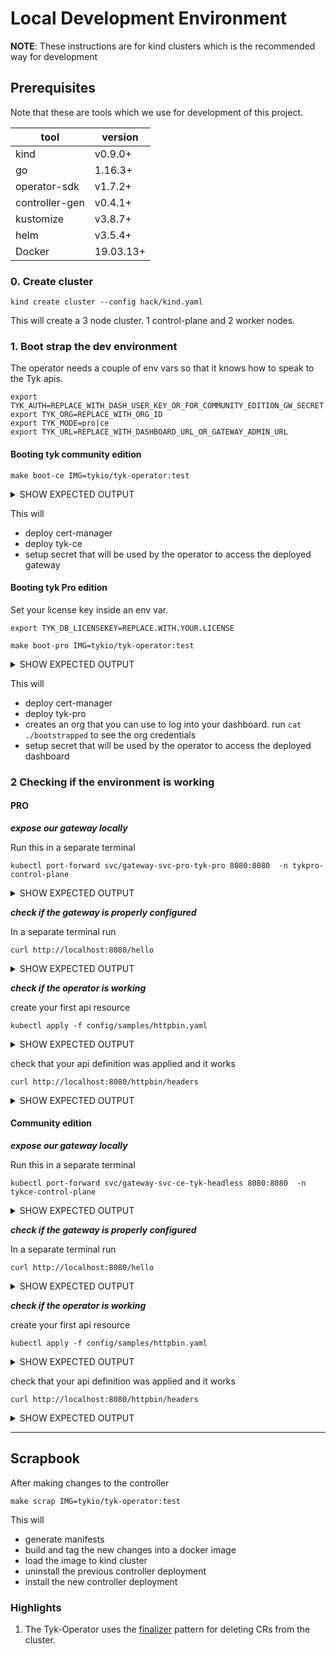 # Local Development Environment

__NOTE__: These instructions are for kind clusters which is the recommended way
for development

## Prerequisites

Note that these are tools which we use for development of this project.

| tool | version|
|-------|---------|
| kind | v0.9.0+ |
|go |1.16.3+|
| operator-sdk| v1.7.2+ |
|controller-gen | v0.4.1+|
| kustomize |v3.8.7+|
| helm|v3.5.4+|
| Docker| 19.03.13+|


### 0. Create cluster

```shell
kind create cluster --config hack/kind.yaml
```

This will create a 3 node cluster. 1 control-plane and 2 worker nodes.

### 1. Boot strap the dev environment

The operator needs a couple of env vars so that it knows how to speak to the Tyk apis.

```shell
export TYK_AUTH=REPLACE_WITH_DASH_USER_KEY_OR_FOR_COMMUNITY_EDITION_GW_SECRET
export TYK_ORG=REPLACE_WITH_ORG_ID
export TYK_MODE=pro|ce
export TYK_URL=REPLACE_WITH_DASHBOARD_URL_OR_GATEWAY_ADMIN_URL
```

#### Booting tyk community edition

```shell
make boot-ce IMG=tykio/tyk-operator:test
```
<details><summary>SHOW EXPECTED OUTPUT</summary>
<p>
<pre>
===> installing cert-manager
kubectl apply --validate=false -f https://github.com/jetstack/cert-manager/releases/download/v1.0.4/cert-manager.yaml
customresourcedefinition.apiextensions.k8s.io/certificaterequests.cert-manager.io created
customresourcedefinition.apiextensions.k8s.io/certificates.cert-manager.io created
customresourcedefinition.apiextensions.k8s.io/challenges.acme.cert-manager.io created
customresourcedefinition.apiextensions.k8s.io/clusterissuers.cert-manager.io created
customresourcedefinition.apiextensions.k8s.io/issuers.cert-manager.io created
customresourcedefinition.apiextensions.k8s.io/orders.acme.cert-manager.io created
namespace/cert-manager created
serviceaccount/cert-manager-cainjector created
serviceaccount/cert-manager created
serviceaccount/cert-manager-webhook created
clusterrole.rbac.authorization.k8s.io/cert-manager-cainjector created
clusterrole.rbac.authorization.k8s.io/cert-manager-controller-issuers created
clusterrole.rbac.authorization.k8s.io/cert-manager-controller-clusterissuers created
clusterrole.rbac.authorization.k8s.io/cert-manager-controller-certificates created
clusterrole.rbac.authorization.k8s.io/cert-manager-controller-orders created
clusterrole.rbac.authorization.k8s.io/cert-manager-controller-challenges created
clusterrole.rbac.authorization.k8s.io/cert-manager-controller-ingress-shim created
clusterrole.rbac.authorization.k8s.io/cert-manager-view created
clusterrole.rbac.authorization.k8s.io/cert-manager-edit created
clusterrolebinding.rbac.authorization.k8s.io/cert-manager-cainjector created
clusterrolebinding.rbac.authorization.k8s.io/cert-manager-controller-issuers created
clusterrolebinding.rbac.authorization.k8s.io/cert-manager-controller-clusterissuers created
clusterrolebinding.rbac.authorization.k8s.io/cert-manager-controller-certificates created
clusterrolebinding.rbac.authorization.k8s.io/cert-manager-controller-orders created
clusterrolebinding.rbac.authorization.k8s.io/cert-manager-controller-challenges created
clusterrolebinding.rbac.authorization.k8s.io/cert-manager-controller-ingress-shim created
role.rbac.authorization.k8s.io/cert-manager-cainjector:leaderelection created
role.rbac.authorization.k8s.io/cert-manager:leaderelection created
role.rbac.authorization.k8s.io/cert-manager-webhook:dynamic-serving created
rolebinding.rbac.authorization.k8s.io/cert-manager-cainjector:leaderelection created
rolebinding.rbac.authorization.k8s.io/cert-manager:leaderelection created
rolebinding.rbac.authorization.k8s.io/cert-manager-webhook:dynamic-serving created
service/cert-manager created
service/cert-manager-webhook created
deployment.apps/cert-manager-cainjector created
deployment.apps/cert-manager created
deployment.apps/cert-manager-webhook created
mutatingwebhookconfiguration.admissionregistration.k8s.io/cert-manager-webhook created
validatingwebhookconfiguration.admissionregistration.k8s.io/cert-manager-webhook created
kubectl rollout status  deployment/cert-manager -n cert-manager
Waiting for deployment "cert-manager" rollout to finish: 0 of 1 updated replicas are available...
deployment "cert-manager" successfully rolled out
kubectl rollout status  deployment/cert-manager-cainjector -n cert-manager
deployment "cert-manager-cainjector" successfully rolled out
kubectl rollout status  deployment/cert-manager-webhook -n cert-manager
Waiting for deployment "cert-manager-webhook" rollout to finish: 0 of 1 updated replicas are available...
deployment "cert-manager-webhook" successfully rolled out
===> installing tyk-ce
sh ./ci/deploy_tyk_ce.sh
creating namespace tykce-control-plane
creating namespace tykce-control-plane
namespace/tykce-control-plane created
deploying gRPC plugin server
service/grpc-plugin created
deployment.apps/grpc-plugin created
Waiting for deployment "grpc-plugin" rollout to finish: 0 out of 1 new replicas have been updated...
Waiting for deployment "grpc-plugin" rollout to finish: 0 of 1 updated replicas are available...
deployment "grpc-plugin" successfully rolled out
deploying databases
deployment.apps/redis created
service/redis created
waiting for redis
Waiting for deployment "redis" rollout to finish: 0 of 1 updated replicas are available...
deployment "redis" successfully rolled out
creating configmaps
configmap/tyk-conf created
deploying gateway
service/tyk created
service/gw created
deployment.apps/tyk created
Waiting for deployment "tyk" rollout to finish: 0 of 1 updated replicas are available...
deployment "tyk" successfully rolled out
gateway logs
time="Nov 27 10:03:01" level=info msg="Tyk API Gateway v3.0.0" prefix=main
time="Nov 27 10:03:01" level=warning msg="Insecure configuration allowed" config.allow_insecure_configs=true prefix=checkup
time="Nov 27 10:03:01" level=info msg="Starting Poller" prefix=host-check-mgr
time="Nov 27 10:03:01" level=info msg="gRPC dispatcher was initialized" prefix=coprocess
time="Nov 27 10:03:01" level=info msg="PIDFile location set to: ./tyk-gateway.pid" prefix=main
time="Nov 27 10:03:01" level=info msg="Initialising Tyk REST API Endpoints" prefix=main
time="Nov 27 10:03:01" level=info msg="--> Standard listener (http)" port=":8001" prefix=main
time="Nov 27 10:03:01" level=info msg="--> [REDIS] Creating single-node client"
time="Nov 27 10:03:01" level=warning msg="Starting HTTP server on:[::]:8001" prefix=main
time="Nov 27 10:03:01" level=info msg="--> Standard listener (http)" port=":8000" prefix=main
time="Nov 27 10:03:01" level=warning msg="Starting HTTP server on:[::]:8000" prefix=main
time="Nov 27 10:03:01" level=info msg="Initialising distributed rate limiter" prefix=main
time="Nov 27 10:03:01" level=info msg="Tyk Gateway started (v3.0.0)" prefix=main
time="Nov 27 10:03:01" level=info msg="--> Listening on address: (open interface)" prefix=main
time="Nov 27 10:03:01" level=info msg="--> Listening on port: 8000" prefix=main
time="Nov 27 10:03:01" level=info msg="--> PID: 1" prefix=main
time="Nov 27 10:03:01" level=info msg="Starting gateway rate limiter notifications..."
time="Nov 27 10:03:01" level=info msg="Loading policies" prefix=main
time="Nov 27 10:03:01" level=info msg="Policies found (1 total):" prefix=main
time="Nov 27 10:03:01" level=info msg=" - default" prefix=main
time="Nov 27 10:03:01" level=info msg="Loading API Specification from apps/app_sample.json"
time="Nov 27 10:03:01" level=info msg="Detected 1 APIs" prefix=main
time="Nov 27 10:03:01" level=info msg="Loading API configurations." prefix=main
time="Nov 27 10:03:01" level=info msg="Tracking hostname" api_name="Tyk Test API" domain="(no host)" prefix=main
time="Nov 27 10:03:01" level=info msg="Initialising Tyk REST API Endpoints" prefix=main
time="Nov 27 10:03:01" level=info msg="API bind on custom port:0" prefix=main
time="Nov 27 10:03:01" level=info msg="Checking security policy: Token" api_id=1 api_name="Tyk Test API" org_id=default
time="Nov 27 10:03:01" level=info msg="API Loaded" api_id=1 api_name="Tyk Test API" org_id=default prefix=gateway server_name=-- user_id=-- user_ip=--
time="Nov 27 10:03:01" level=info msg="Loading uptime tests..." prefix=host-check-mgr
time="Nov 27 10:03:01" level=info msg="Initialised API Definitions" prefix=main
time="Nov 27 10:03:01" level=info msg="API reload complete" prefix=main
time="Nov 27 10:03:01" level=info msg="--> [REDIS] Creating single-node client"
deploying httpbin as mock upstream to default ns
service/httpbin created
deployment.apps/httpbin created
Waiting for deployment "httpbin" rollout to finish: 0 of 1 updated replicas are available...
deployment "httpbin" successfully rolled out
setting operator secrets
sh ./ci/operator_ce_secrets.sh
creating namespace tyk-operator-system
namespace/tyk-operator-system created
secret/tyk-operator-conf created
{
  "TYK_AUTH": "Zm9v",
  "TYK_MODE": "b3Nz",
  "TYK_ORG": "bXlvcmc=",
  "TYK_URL": "aHR0cDovL3R5ay50eWtjZS1jb250cm9sLXBsYW5lLnN2Yy5jbHVzdGVyLmxvY2FsOjgwMDE="
}
CGO_ENABLED=0 GOOS=linux GOARCH=amd64 GO111MODULE=on go build -mod=vendor -a -o manager.linux main.go
docker build -f cross.Dockerfile . -t tykio/tyk-operator:test
Sending build context to Docker daemon  370.3MB
Step 1/5 : FROM gcr.io/distroless/static:nonroot
 ---> aa99000bc55d
Step 2/5 : WORKDIR /
 ---> Using cache
 ---> 2877cb3cb6fe
Step 3/5 : COPY manager.linux manager
 ---> Using cache
 ---> dfd51e339896
Step 4/5 : USER nonroot:nonroot
 ---> Using cache
 ---> 886af638ed5a
Step 5/5 : ENTRYPOINT ["/manager"]
 ---> Using cache
 ---> 34f5baa0810d
Successfully built 34f5baa0810d
Successfully tagged tykio/tyk-operator:test
/Volumes/code/gosrc/bin/controller-gen "crd:trivialVersions=true" rbac:roleName=manager-role webhook paths="./..." output:crd:artifacts:config=config/crd/bases
/Volumes/code/gosrc/bin/kustomize build config/crd > ./helm/crds/crds.yaml
/Volumes/code/gosrc/bin/kustomize build config/helm |go run hack/pre_helm.go > ./helm/templates/all.yaml
===> installing operator with helmr
kind load docker-image tykio/tyk-operator:test
Image: "tykio/tyk-operator:test" with ID "sha256:34f5baa0810d4c04e20d5cfc22265aea6ac510b33ab04022dfb58fe06dbeec20" not yet present on node "kind-worker2", loading...
Image: "tykio/tyk-operator:test" with ID "sha256:34f5baa0810d4c04e20d5cfc22265aea6ac510b33ab04022dfb58fe06dbeec20" not yet present on node "kind-control-plane", loading...
Image: "tykio/tyk-operator:test" with ID "sha256:34f5baa0810d4c04e20d5cfc22265aea6ac510b33ab04022dfb58fe06dbeec20" not yet present on node "kind-worker", loading...
helm install ci ./helm --values ./ci/helm_values.yaml -n tyk-operator-system --wait
NAME: ci
LAST DEPLOYED: Fri Nov 27 13:07:44 2020
NAMESPACE: tyk-operator-system
STATUS: deployed
REVISION: 1
TEST SUITE: None
NOTES:
You have deployed the tyk-operator! See https://github.com/TykTechnologies/tyk-operator for more information.
******** Successful boot strapped ce dev env ************
</pre>
</p>
</details>

This will 
- deploy cert-manager
- deploy tyk-ce
- setup secret that will be used by the operator to access the deployed gateway


#### Booting tyk Pro edition

Set your license key inside an env var.
```
export TYK_DB_LICENSEKEY=REPLACE.WITH.YOUR.LICENSE
```

```shell
make boot-pro IMG=tykio/tyk-operator:test
```

<details><summary>SHOW EXPECTED OUTPUT</summary>
<p>
<pre>
===> installing cert-manager
kubectl apply --validate=false -f https://github.com/jetstack/cert-manager/releases/download/v1.0.4/cert-manager.yaml
customresourcedefinition.apiextensions.k8s.io/certificaterequests.cert-manager.io created
customresourcedefinition.apiextensions.k8s.io/certificates.cert-manager.io created
customresourcedefinition.apiextensions.k8s.io/challenges.acme.cert-manager.io created
customresourcedefinition.apiextensions.k8s.io/clusterissuers.cert-manager.io created
customresourcedefinition.apiextensions.k8s.io/issuers.cert-manager.io created
customresourcedefinition.apiextensions.k8s.io/orders.acme.cert-manager.io created
namespace/cert-manager created
serviceaccount/cert-manager-cainjector created
serviceaccount/cert-manager created
serviceaccount/cert-manager-webhook created
clusterrole.rbac.authorization.k8s.io/cert-manager-cainjector created
clusterrole.rbac.authorization.k8s.io/cert-manager-controller-issuers created
clusterrole.rbac.authorization.k8s.io/cert-manager-controller-clusterissuers created
clusterrole.rbac.authorization.k8s.io/cert-manager-controller-certificates created
clusterrole.rbac.authorization.k8s.io/cert-manager-controller-orders created
clusterrole.rbac.authorization.k8s.io/cert-manager-controller-challenges created
clusterrole.rbac.authorization.k8s.io/cert-manager-controller-ingress-shim created
clusterrole.rbac.authorization.k8s.io/cert-manager-view created
clusterrole.rbac.authorization.k8s.io/cert-manager-edit created
clusterrolebinding.rbac.authorization.k8s.io/cert-manager-cainjector created
clusterrolebinding.rbac.authorization.k8s.io/cert-manager-controller-issuers created
clusterrolebinding.rbac.authorization.k8s.io/cert-manager-controller-clusterissuers created
clusterrolebinding.rbac.authorization.k8s.io/cert-manager-controller-certificates created
clusterrolebinding.rbac.authorization.k8s.io/cert-manager-controller-orders created
clusterrolebinding.rbac.authorization.k8s.io/cert-manager-controller-challenges created
clusterrolebinding.rbac.authorization.k8s.io/cert-manager-controller-ingress-shim created
role.rbac.authorization.k8s.io/cert-manager-cainjector:leaderelection created
role.rbac.authorization.k8s.io/cert-manager:leaderelection created
role.rbac.authorization.k8s.io/cert-manager-webhook:dynamic-serving created
rolebinding.rbac.authorization.k8s.io/cert-manager-cainjector:leaderelection created
rolebinding.rbac.authorization.k8s.io/cert-manager:leaderelection created
rolebinding.rbac.authorization.k8s.io/cert-manager-webhook:dynamic-serving created
service/cert-manager created
service/cert-manager-webhook created
deployment.apps/cert-manager-cainjector created
deployment.apps/cert-manager created
deployment.apps/cert-manager-webhook created
mutatingwebhookconfiguration.admissionregistration.k8s.io/cert-manager-webhook created
validatingwebhookconfiguration.admissionregistration.k8s.io/cert-manager-webhook created
kubectl rollout status  deployment/cert-manager -n cert-manager
Waiting for deployment "cert-manager" rollout to finish: 0 of 1 updated replicas are available...
deployment "cert-manager" successfully rolled out
kubectl rollout status  deployment/cert-manager-cainjector -n cert-manager
Waiting for deployment "cert-manager-cainjector" rollout to finish: 0 of 1 updated replicas are available...
deployment "cert-manager-cainjector" successfully rolled out
kubectl rollout status  deployment/cert-manager-webhook -n cert-manager
deployment "cert-manager-webhook" successfully rolled out
===> installing tyk-pro
sh ./ci/deploy_tyk_pro.sh
creating namespace tykpro-control-plane
creating namespace tykpro-control-plane
namespace/tykpro-control-plane created
deploying gRPC plugin server
service/grpc-plugin created
deployment.apps/grpc-plugin created
Waiting for deployment spec update to be observed...
Waiting for deployment "grpc-plugin" rollout to finish: 0 out of 1 new replicas have been updated...
Waiting for deployment "grpc-plugin" rollout to finish: 0 of 1 updated replicas are available...
deployment "grpc-plugin" successfully rolled out
deploying databases
service/mongo created
deployment.apps/mongo created
deployment.apps/redis created
service/redis created
waiting for redis
Waiting for deployment "redis" rollout to finish: 0 of 1 updated replicas are available...
deployment "redis" successfully rolled out
waiting for mongo
Waiting for deployment "mongo" rollout to finish: 0 of 1 updated replicas are available...
deployment "mongo" successfully rolled out
creating configmaps
configmap/dash-conf created
configmap/tyk-conf created
setting dashboard secrets
secret/dashboard created
service/dashboard created
deployment.apps/dashboard created
Waiting for deployment "dashboard" rollout to finish: 0 out of 1 new replicas have been updated...
Waiting for deployment "dashboard" rollout to finish: 0 of 1 updated replicas are available...
deployment "dashboard" successfully rolled out
deploying gateway
service/tyk created
service/gw created
deployment.apps/tyk created
Waiting for deployment "tyk" rollout to finish: 0 of 1 updated replicas are available...
deployment "tyk" successfully rolled out
dashboard logs
time="Nov 27 09:04:45" level=warning msg="toth/tothic: no TYK_IB_SESSION_SECRET environment variable is set. The default cookie store is not available and any calls will fail. Ignore this warning if you are using a different store."

time="Nov 27 09:04:45" level=info msg="Tyk Analytics Dashboard v3.0.1"
time="Nov 27 09:04:45" level=info msg="Copyright Tyk Technologies Ltd 2020"
time="Nov 27 09:04:45" level=info msg="https://www.tyk.io"
time="Nov 27 09:04:45" level=info msg="Using /etc/tyk-dashboard/dash.json for configuration"
time="Nov 27 09:04:45" level=info msg="Listening on port: 3000"
time="Nov 27 09:04:45" level=info msg="Connecting to MongoDB: [mongo.tykpro-control-plane.svc.cluster.local:27017]"
time="Nov 27 09:04:45" level=info msg="Mongo connection established"
time="Nov 27 09:04:45" level=info msg="Creating new Redis connection pool"
time="Nov 27 09:04:45" level=info msg="--> [REDIS] Creating single-node client"
time="Nov 27 09:04:45" level=info msg="Creating new Redis connection pool"
time="Nov 27 09:04:45" level=info msg="--> [REDIS] Creating single-node client"
time="Nov 27 09:04:45" level=info msg="Creating new Redis connection pool"
time="Nov 27 09:04:45" level=info msg="--> [REDIS] Creating single-node client"
time="Nov 27 09:04:45" level=info msg="Creating new Redis connection pool"
time="Nov 27 09:04:45" level=info msg="--> [REDIS] Creating single-node client"
time="Nov 27 09:04:45" level=info msg="Licensing: Setting new license"
time="Nov 27 09:04:45" level=info msg="Licensing: Registering nodes..."
time="Nov 27 09:04:45" level=info msg="Adding available nodes..."
time="Nov 27 09:04:45" level=info msg="Licensing: Checking capabilities"
time="Nov 27 09:04:45" level=info msg="Audit log is disabled in config"
time="Nov 27 09:04:45" level=info msg="Creating new Redis connection pool"
time="Nov 27 09:04:45" level=info msg="--> [REDIS] Creating single-node client"
time="Nov 27 09:04:45" level=info msg="--> Standard listener (http) for dashboard and API"
time="Nov 27 09:04:45" level=info msg="Starting zeroconf heartbeat"
time="Nov 27 09:04:45" level=info msg="Starting notification handler for gateway cluster"
time="Nov 27 09:04:45" level=info msg="Loading routes..."
time="Nov 27 09:04:45" level=info msg="Creating new Redis connection pool"
time="Nov 27 09:04:45" level=info msg="--> [REDIS] Creating single-node client"
time="Nov 27 09:04:45" level=info msg="Initializing Internal TIB"
time="Nov 27 09:04:45" level=info msg="Initializing Identity Cache" prefix="TIB INITIALIZER"
time="Nov 27 09:04:45" level=info msg="Set DB" prefix="TIB REDIS STORE"
time="Nov 27 09:04:45" level=info msg="Using internal Identity Broker. Routes are loaded and available."
gateway logs
time="Nov 27 09:06:01" level=info msg="Tyk API Gateway v3.0.0" prefix=main
time="Nov 27 09:06:01" level=warning msg="Insecure configuration allowed" config.allow_insecure_configs=true prefix=checkup
time="Nov 27 09:06:01" level=info msg="gRPC dispatcher was initialized" prefix=coprocess
time="Nov 27 09:06:01" level=info msg="PIDFile location set to: ./tyk-gateway.pid" prefix=main
time="Nov 27 09:06:01" level=info msg="Initialising Tyk REST API Endpoints" prefix=main
time="Nov 27 09:06:01" level=info msg="--> Standard listener (http)" port=":8001" prefix=main
time="Nov 27 09:06:01" level=warning msg="Starting HTTP server on:[::]:8001" prefix=main
time="Nov 27 09:06:01" level=info msg="--> Standard listener (http)" port=":8000" prefix=main
time="Nov 27 09:06:01" level=warning msg="Starting HTTP server on:[::]:8000" prefix=main
time="Nov 27 09:06:01" level=info msg="Registering gateway node with Dashboard" prefix=dashboard
time="Nov 27 09:06:01" level=info msg="Starting Poller" prefix=host-check-mgr
time="Nov 27 09:06:01" level=info msg="--> [REDIS] Creating single-node client"
time="Nov 27 09:06:01" level=info msg="--> [REDIS] Creating single-node client"
time="Nov 27 09:06:01" level=info msg="Node Registered" id=0603603a-09fa-40af-64f4-757fd8248cb9 prefix=dashboard
time="Nov 27 09:06:01" level=info msg="Initialising distributed rate limiter" prefix=main
time="Nov 27 09:06:01" level=info msg="Tyk Gateway started (v3.0.0)" prefix=main
time="Nov 27 09:06:01" level=info msg="--> Listening on address: (open interface)" prefix=main
time="Nov 27 09:06:01" level=info msg="--> Listening on port: 8000" prefix=main
time="Nov 27 09:06:01" level=info msg="--> PID: 1" prefix=main
time="Nov 27 09:06:01" level=info msg="Starting gateway rate limiter notifications..."
time="Nov 27 09:06:01" level=info msg="Loading policies" prefix=main
time="Nov 27 09:06:01" level=info msg="Using Policies from Dashboard Service" prefix=main
time="Nov 27 09:06:01" level=info msg="Mutex lock acquired... calling" prefix=policy
time="Nov 27 09:06:01" level=info msg="Calling dashboard service for policy list" prefix=policy
time="Nov 27 09:06:01" level=info msg="Processing policy list" prefix=policy
time="Nov 27 09:06:01" level=info msg="Policies found (0 total):" prefix=main
time="Nov 27 09:06:01" level=info msg="Detected 0 APIs" prefix=main
time="Nov 27 09:06:01" level=warning msg="No API Definitions found, not reloading" prefix=main
deploying httpbin as mock upstream to default ns
service/httpbin created
deployment.apps/httpbin created
Waiting for deployment "httpbin" rollout to finish: 0 of 1 updated replicas are available...
deployment "httpbin" successfully rolled out
===> bootstrapping tyk dashboard (initial org + user)
sh ./ci/bootstrap_org.sh
cat bootstrapped
[Nov 27 09:08:31]  WARN toth/tothic: no TYK_IB_SESSION_SECRET environment variable is set. The default cookie store is not available and any calls will fail. Ignore this warning if you are using a different store.

Loading configuration from /etc/tyk-dashboard/dash.json

*************** ORGANISATIONS ***************
ORG NAME	ORG ID
*********************************************
No organisation is found.

Creating New Organisation
ORG DATA: {"Status":"OK","Message":"Org created","Meta":"5fc0c2103d490400019647fd"}
ORG ID: 5fc0c2103d490400019647fd

Adding New User
USER AUTHENTICATION CODE: 138053dc3fb9414658a3e0d49cd12410
NEW ID: 5fc0c2103d7d1c87e44f14f4

DONE
************************************
Login at http://localhost:3000/
User: crvhlecz9x@default.com
Pass: b3m3vrfb
************************************
===> setting operator dash secrets
sh ./ci/operator_pro_secrets.sh
creating namespace tyk-operator-system
namespace/tyk-operator-system created
secret/tyk-operator-conf created
{
  "TYK_AUTH": "MTM4MDUzZGMzZmI5NDE0NjU4YTNlMGQ0OWNkMTI0MTA=",
  "TYK_MODE": "cHJv",
  "TYK_ORG": "NWZjMGMyMTAzZDQ5MDQwMDAxOTY0N2Zk",
  "TYK_URL": "aHR0cDovL2Rhc2hib2FyZC50eWtwcm8tY29udHJvbC1wbGFuZS5zdmMuY2x1c3Rlci5sb2NhbDozMDAw"
}
CGO_ENABLED=0 GOOS=linux GOARCH=amd64 GO111MODULE=on go build -mod=vendor -a -o manager.linux main.go
docker build -f cross.Dockerfile . -t tykio/tyk-operator:test
Sending build context to Docker daemon  370.3MB
Step 1/5 : FROM gcr.io/distroless/static:nonroot
 ---> aa99000bc55d
Step 2/5 : WORKDIR /
 ---> Using cache
 ---> 2877cb3cb6fe
Step 3/5 : COPY manager.linux manager
 ---> Using cache
 ---> dfd51e339896
Step 4/5 : USER nonroot:nonroot
 ---> Using cache
 ---> 886af638ed5a
Step 5/5 : ENTRYPOINT ["/manager"]
 ---> Using cache
 ---> 34f5baa0810d
Successfully built 34f5baa0810d
Successfully tagged tykio/tyk-operator:test
/Volumes/code/gosrc/bin/controller-gen "crd:trivialVersions=true" rbac:roleName=manager-role webhook paths="./..." output:crd:artifacts:config=config/crd/bases
/Volumes/code/gosrc/bin/kustomize build config/crd > ./helm/crds/crds.yaml
/Volumes/code/gosrc/bin/kustomize build config/helm |go run hack/pre_helm.go > ./helm/templates/all.yaml
===> installing operator with helmr
kind load docker-image tykio/tyk-operator:test
Image: "tykio/tyk-operator:test" with ID "sha256:34f5baa0810d4c04e20d5cfc22265aea6ac510b33ab04022dfb58fe06dbeec20" not yet present on node "kind-worker", loading...
Image: "tykio/tyk-operator:test" with ID "sha256:34f5baa0810d4c04e20d5cfc22265aea6ac510b33ab04022dfb58fe06dbeec20" not yet present on node "kind-worker2", loading...
Image: "tykio/tyk-operator:test" with ID "sha256:34f5baa0810d4c04e20d5cfc22265aea6ac510b33ab04022dfb58fe06dbeec20" not yet present on node "kind-control-plane", loading...
helm install ci ./helm --values ./ci/helm_values.yaml -n tyk-operator-system --wait
NAME: ci
LAST DEPLOYED: Fri Nov 27 12:09:39 2020
NAMESPACE: tyk-operator-system
STATUS: deployed
REVISION: 1
TEST SUITE: None
NOTES:
You have deployed the tyk-operator! See https://github.com/TykTechnologies/tyk-operator for more information.
******** Successful boot strapped pro dev env ************

</pre>
</p>
</details>

This will 
- deploy cert-manager
- deploy tyk-pro
- creates an org that you can use to log into your dashboard. run `cat ./bootstrapped` to see the org credentials
- setup secret that will be used by the operator to access the deployed dashboard


### 2 Checking if the environment is working


#### PRO

***expose our gateway locally***

Run this in a separate terminal

```
kubectl port-forward svc/gateway-svc-pro-tyk-pro 8080:8080  -n tykpro-control-plane
```
<details><summary>SHOW EXPECTED OUTPUT</summary>
<p>
<pre>
Forwarding from 127.0.0.1:8080 -> 8080
Forwarding from [::1]:8080 -> 8080
</pre>
</p>
</details>

***check if the gateway is properly configured***

In a separate terminal run

```
curl http://localhost:8080/hello
```
<details><summary>SHOW EXPECTED OUTPUT</summary>
<p>
<pre>
{
    "status": "pass",
    "version": "v3.0.0",
    "description": "Tyk GW",
    "details": {
        "dashboard": {
            "status": "pass",
            "componentType": "system",
            "time": "2020-11-27T09:29:09Z"
        },
        "redis": {
            "status": "pass",
            "componentType": "datastore",
            "time": "2020-11-27T09:29:09Z"
        }
    }
}
</pre>
</p>
</details>

***check if the operator is working***

create your first api resource

```
kubectl apply -f config/samples/httpbin.yaml 
```
<details><summary>SHOW EXPECTED OUTPUT</summary>
<p>
<pre>
apidefinition.tyk.tyk.io/httpbin created
</pre>
</p>
</details>

check that your api definition was applied and it works

```
curl http://localhost:8080/httpbin/headers
```
<details><summary>SHOW EXPECTED OUTPUT</summary>
<p>
<pre>
{
  "headers": {
    "Accept": "*/*", 
    "Accept-Encoding": "gzip", 
    "Host": "httpbin.org", 
    "Referer": "", 
    "User-Agent": "Mozilla/5.0 (compatible; MSIE 9.0; Windows NT 6.1; Trident/5.0)", 
    "X-Amzn-Trace-Id": "Root=1-5fc0c7f4-4fe147d429feac260d185764"
  }
}
</pre>
</p>
</details>


#### Community edition

***expose our gateway locally***

Run this in a separate terminal

```
kubectl port-forward svc/gateway-svc-ce-tyk-headless 8080:8080  -n tykce-control-plane
```
<details><summary>SHOW EXPECTED OUTPUT</summary>
<p>
<pre>
Forwarding from 127.0.0.1:8080 -> 8080
Forwarding from [::1]:8080 -> 8080
</pre>
</p>
</details>

***check if the gateway is properly configured***

In a separate terminal run

```
curl http://localhost:8080/hello
```
<details><summary>SHOW EXPECTED OUTPUT</summary>
<p>
<pre>
{
    "status": "pass",
    "version": "v3.0.0",
    "description": "Tyk GW",
    "details": {
        "redis": {
            "status": "pass",
            "componentType": "datastore",
            "time": "2020-11-27T10:36:19Z"
        }
    }
}
</pre>
</p>
</details>

***check if the operator is working***

create your first api resource

```
kubectl apply -f config/samples/httpbin.yaml 
```
<details><summary>SHOW EXPECTED OUTPUT</summary>
<p>
<pre>
apidefinition.tyk.tyk.io/httpbin created
</pre>
</p>
</details>

check that your api definition was applied and it works

```
curl http://localhost:8080/httpbin/headers
```
<details><summary>SHOW EXPECTED OUTPUT</summary>
<p>
<pre>
{
  "headers": {
    "Accept": "*/*", 
    "Accept-Encoding": "gzip", 
    "Host": "httpbin.org", 
    "Referer": "", 
    "User-Agent": "Mozilla/5.0 (compatible; MSIE 9.0; Windows NT 6.1; Trident/5.0)", 
    "X-Amzn-Trace-Id": "Root=1-5fc0d6e9-1d6ca594424891b803e5260d"
  }
}
</pre>
</p>
</details>

---

## Scrapbook

After making changes to the controller

```
make scrap IMG=tykio/tyk-operator:test
```
This will 

- generate manifests
- build and tag the new changes into a docker image
- load the image to kind cluster
- uninstall the previous controller deployment
- install the new controller  deployment



### Highlights

1. The Tyk-Operator uses the [finalizer](https://book.kubebuilder.io/reference/using-finalizers.html) pattern for deleting CRs from the cluster.